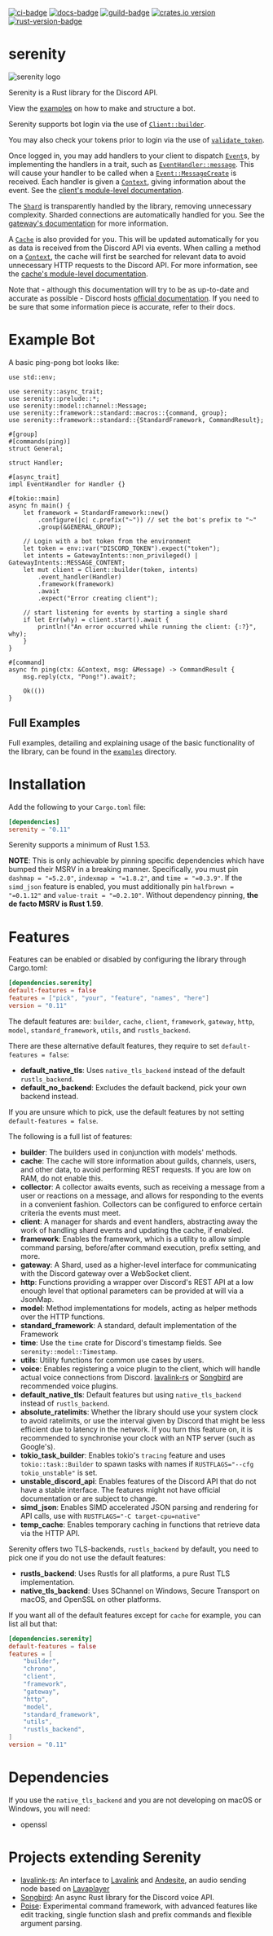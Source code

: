 [![ci-badge][]][ci] [![docs-badge][]][docs] [![guild-badge][]][guild] [![crates.io version]][crates.io link] [![rust-version-badge]][rust-version-link]

# serenity

![serenity logo][logo]

Serenity is a Rust library for the Discord API.

View the [examples] on how to make and structure a bot.

Serenity supports bot login via the use of [`Client::builder`].

You may also check your tokens prior to login via the use of
[`validate_token`].

Once logged in, you may add handlers to your client to dispatch [`Event`]s,
by implementing the handlers in a trait, such as [`EventHandler::message`].
This will cause your handler to be called when a [`Event::MessageCreate`] is
received. Each handler is given a [`Context`], giving information about the
event. See the [client's module-level documentation].

The [`Shard`] is transparently handled by the library, removing
unnecessary complexity. Sharded connections are automatically handled for
you. See the [gateway's documentation][gateway docs] for more information.

A [`Cache`] is also provided for you. This will be updated automatically for
you as data is received from the Discord API via events. When calling a
method on a [`Context`], the cache will first be searched for relevant data
to avoid unnecessary HTTP requests to the Discord API. For more information,
see the [cache's module-level documentation][cache docs].

Note that - although this documentation will try to be as up-to-date and
accurate as possible - Discord hosts [official documentation][discord docs]. If
you need to be sure that some information piece is accurate, refer to their
docs.

# Example Bot

A basic ping-pong bot looks like:

```rust,ignore
use std::env;

use serenity::async_trait;
use serenity::prelude::*;
use serenity::model::channel::Message;
use serenity::framework::standard::macros::{command, group};
use serenity::framework::standard::{StandardFramework, CommandResult};

#[group]
#[commands(ping)]
struct General;

struct Handler;

#[async_trait]
impl EventHandler for Handler {}

#[tokio::main]
async fn main() {
    let framework = StandardFramework::new()
        .configure(|c| c.prefix("~")) // set the bot's prefix to "~"
        .group(&GENERAL_GROUP);

    // Login with a bot token from the environment
    let token = env::var("DISCORD_TOKEN").expect("token");
    let intents = GatewayIntents::non_privileged() | GatewayIntents::MESSAGE_CONTENT;
    let mut client = Client::builder(token, intents)
        .event_handler(Handler)
        .framework(framework)
        .await
        .expect("Error creating client");

    // start listening for events by starting a single shard
    if let Err(why) = client.start().await {
        println!("An error occurred while running the client: {:?}", why);
    }
}

#[command]
async fn ping(ctx: &Context, msg: &Message) -> CommandResult {
    msg.reply(ctx, "Pong!").await?;

    Ok(())
}
```

## Full Examples

Full examples, detailing and explaining usage of the basic functionality of the
library, can be found in the [`examples`] directory.

# Installation

Add the following to your `Cargo.toml` file:

```toml
[dependencies]
serenity = "0.11"
```

Serenity supports a minimum of Rust 1.53.

**NOTE**: This is only achievable by pinning specific dependencies which have bumped their MSRV in a breaking manner. Specifically, you must pin `dashmap = "=5.2.0"`, `indexmap = "=1.8.2"`, and `time = "=0.3.9"`. If the `simd_json` feature is enabled, you must additionally pin `halfbrown = "=0.1.12"` and `value-trait = "=0.2.10"`. Without dependency pinning, **the de facto MSRV is Rust 1.59**.

# Features

Features can be enabled or disabled by configuring the library through
Cargo.toml:

```toml
[dependencies.serenity]
default-features = false
features = ["pick", "your", "feature", "names", "here"]
version = "0.11"
```

The default features are: `builder`, `cache`, `client`, `framework`, `gateway`,
`http`, `model`, `standard_framework`, `utils`, and `rustls_backend`.

There are these alternative default features, they require to set `default-features = false`:

- **default_native_tls**: Uses `native_tls_backend` instead of the default `rustls_backend`.
- **default_no_backend**: Excludes the default backend, pick your own backend instead.

If you are unsure which to pick, use the default features by not setting `default-features = false`.

The following is a full list of features:

- **builder**: The builders used in conjunction with models' methods.
- **cache**: The cache will store information about guilds, channels, users, and
other data, to avoid performing REST requests. If you are low on RAM, do not
enable this.
- **collector**: A collector awaits events, such as receiving a message from a user or reactions on a message, and allows for responding to the events in a convenient fashion. Collectors can be configured to enforce certain criteria the events must meet.
- **client**: A manager for shards and event handlers, abstracting away the
work of handling shard events and updating the cache, if enabled.
- **framework**: Enables the framework, which is a utility to allow simple
command parsing, before/after command execution, prefix setting, and more.
- **gateway**: A Shard, used as a higher-level interface for communicating with
the Discord gateway over a WebSocket client.
- **http**: Functions providing a wrapper over Discord's REST API at a low
enough level that optional parameters can be provided at will via a JsonMap.
- **model**: Method implementations for models, acting as helper methods over
the HTTP functions.
- **standard_framework**: A standard, default implementation of the Framework
- **time**: Use the `time` crate for Discord's timestamp fields. See `serenity::model::Timestamp`.
- **utils**: Utility functions for common use cases by users.
- **voice**: Enables registering a voice plugin to the client, which will handle actual voice connections from Discord.
[lavalink-rs][project:lavalink-rs] or [Songbird][project:songbird] are recommended voice plugins.
- **default_native_tls**: Default features but using `native_tls_backend`
instead of `rustls_backend`.
- **absolute_ratelimits**: Whether the library should use your system clock to avoid
ratelimits, or use the interval given by Discord that might be less efficient
due to latency in the network. If you turn this feature on, it is recommended to
synchronise your clock with an NTP server (such as Google's).
- **tokio_task_builder**: Enables tokio's `tracing` feature and uses `tokio::task::Builder` to spawn tasks with names if `RUSTFLAGS="--cfg tokio_unstable"` is set.
- **unstable_discord_api**: Enables features of the Discord API that do not have a stable interface. The features might not have official documentation or are subject to change.
- **simd_json**: Enables SIMD accelerated JSON parsing and rendering for API calls, use with `RUSTFLAGS="-C target-cpu=native"`
- **temp_cache**: Enables temporary caching in functions that retrieve data via the HTTP API.

Serenity offers two TLS-backends, `rustls_backend` by default, you need to pick
one if you do not use the default features:

- **rustls_backend**: Uses Rustls for all platforms, a pure Rust
TLS implementation.
- **native_tls_backend**: Uses SChannel on Windows, Secure Transport on macOS,
and OpenSSL on other platforms.

If you want all of the default features except for `cache` for example, you can
list all but that:

```toml
[dependencies.serenity]
default-features = false
features = [
    "builder",
    "chrono",
    "client",
    "framework",
    "gateway",
    "http",
    "model",
    "standard_framework",
    "utils",
    "rustls_backend",
]
version = "0.11"
```

# Dependencies

If you use the `native_tls_backend` and you are not developing on macOS or Windows, you will need:

- openssl

# Projects extending Serenity

- [lavalink-rs][project:lavalink-rs]: An interface to [Lavalink][repo:lavalink] and [Andesite][repo:andesite], an audio sending node based on [Lavaplayer][repo:lavaplayer]
- [Songbird][project:songbird]: An async Rust library for the Discord voice API.
- [Poise][project:poise]: Experimental command framework, with advanced features like edit tracking, single function slash and prefix commands and flexible argument parsing.

[`Cache`]: https://docs.rs/serenity/*/serenity/cache/struct.Cache.html
[`Client::builder`]: https://docs.rs/serenity/*/serenity/client/struct.Client.html#method.builder
[`EventHandler::message`]: https://docs.rs/serenity/*/serenity/client/trait.EventHandler.html#method.message
[`Context`]: https://docs.rs/serenity/*/serenity/client/struct.Context.html
[`Event`]: https://docs.rs/serenity/*/serenity/model/event/enum.Event.html
[`Event::MessageCreate`]: https://docs.rs/serenity/*/serenity/model/event/enum.Event.html#variant.MessageCreate
[`Shard`]: https://docs.rs/serenity/*/serenity/gateway/struct.Shard.html
[`examples`]: https://github.com/serenity-rs/serenity/blob/current/examples
[`rest`]: https://docs.rs/serenity/*/serenity/client/rest/index.html
[`validate_token`]: https://docs.rs/serenity/*/serenity/utils/fn.validate_token.html
[cache docs]: https://docs.rs/serenity/*/serenity/cache/index.html
[ci]: https://github.com/serenity-rs/serenity/actions
[ci-badge]: https://img.shields.io/github/workflow/status/serenity-rs/serenity/CI?style=flat-square
[client's module-level documentation]: https://docs.rs/serenity/*/serenity/client/index.html
[crates.io link]: https://crates.io/crates/serenity
[crates.io version]: https://img.shields.io/crates/v/serenity.svg?style=flat-square
[discord docs]: https://discord.com/developers/docs/intro
[docs]: https://docs.rs/serenity
[docs-badge]: https://img.shields.io/badge/docs-online-5023dd.svg?style=flat-square
[examples]: https://github.com/serenity-rs/serenity/tree/current/examples
[gateway docs]: https://docs.rs/serenity/*/serenity/gateway/index.html
[guild]: https://discord.gg/serenity-rs
[guild-badge]: https://img.shields.io/discord/381880193251409931.svg?style=flat-square&colorB=7289DA
[project:lavalink-rs]: https://gitlab.com/vicky5124/lavalink-rs/
[project:songbird]: https://github.com/serenity-rs/songbird
[project:poise]: https://github.com/kangalioo/poise
[repo:lavalink]: https://github.com/freyacodes/Lavalink
[repo:andesite]: https://github.com/natanbc/andesite
[repo:lavaplayer]: https://github.com/sedmelluq/lavaplayer
[logo]: https://raw.githubusercontent.com/serenity-rs/serenity/current/logo.png
[rust-version-badge]: https://img.shields.io/badge/rust-1.53.0+-93450a.svg?style=flat-square
[rust-version-link]: https://blog.rust-lang.org/2021/06/17/Rust-1.53.0.html
